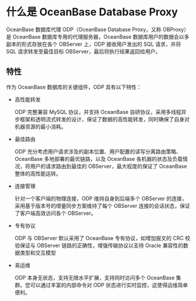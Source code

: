 # 什么是 OceanBase Database Proxy

OceanBase 数据库代理 ODP（OceanBase Database Proxy，又称 OBProxy）是 OceanBase 数据库专用的代理服务器，OceanBase 数据库用户的数据会以多副本的形式存放在各个 OBServer 上，ODP 接收用户发出的 SQL 请求，并将 SQL 请求转发至最佳目标 OBServer，最后将执行结果返回给用户。

## 特性

作为 OceanBase 数据库的关键组件，ODP 具有以下特性：

* 高性能转发

  ODP 完整兼容 MySQL 协议，并支持 OceanBase 自研协议，采用多线程异步框架和透明流式转发的设计，保证了数据的高性能转发，同时确保了自身对机器资源的最小消耗。

* 最佳路由

  ODP 充分考虑用户请求涉及的副本位置、用户配置的读写分离路由策略、OceanBase 多地部署的最优链路，以及 OceanBase 各机器的状态及负载情况，将用户的请求路由到最佳的 OBServer，最大程度的保证了 OceanBase 整体的高性能运转。

* 连接管理

  针对一个客户端的物理连接，ODP 维持自身到后端多个 OBServer 的连接，采用基于版本号的增量同步方案维持了每个 OBServer 连接的会话状态，保证了客户端高效访问各个 OBServer。

* 专有协议

  ODP 与 OBServer 默认采用了 OceanBase 专有协议，如增加报文的 CRC 校验保证与 OBServer 链路的正确性，增强传输协议以支持 Oracle 兼容性的数据类型和交互模型

* 易运维

  ODP 本身无状态，支持无限水平扩展，支持同时访问多个 OceanBase 集群。您可以通过丰富的内部命令对 ODP 状态进行实时监控，这使得运维简单便利。
